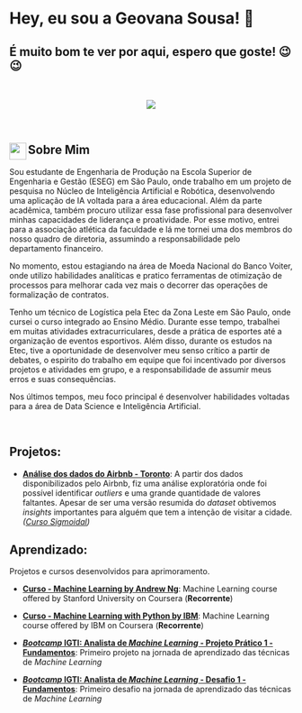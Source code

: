 # Hey, eu sou a Geovana Sousa! 👋

## É muito bom te ver por aqui, espero que goste! 😉😉

<br />

<p align="center">
  <img src="https://i.imgur.com/XBPbfSs.png" >
</p>

<br />

## Sobre Mim [<img align="left"  width="30px" src="https://cdn.jsdelivr.net/npm/simple-icons@3.4.0/icons/linkedin.svg" />](https://www.linkedin.com/in/geovana--sousa/)

Sou estudante de Engenharia de Produção na Escola Superior de Engenharia e Gestão (ESEG) em São Paulo, onde trabalho em um projeto de pesquisa no Núcleo de Inteligência Artificial e Robótica, desenvolvendo uma aplicação de IA voltada para a área educacional. Além da parte acadêmica, também procuro utilizar essa fase profissional para desenvolver minhas capacidades de liderança e proatividade. Por esse motivo, entrei para a associação atlética da faculdade e lá me tornei uma dos membros do nosso quadro de diretoria, assumindo a responsabilidade pelo departamento financeiro.

No momento, estou estagiando na área de Moeda Nacional do Banco Voiter, onde utilizo habilidades analíticas e pratico ferramentas de otimização de processos para melhorar cada vez mais o decorrer das operações de formalização de contratos.

Tenho um técnico de Logística pela Etec da Zona Leste em São Paulo, onde cursei o curso integrado ao Ensino Médio. Durante esse tempo, trabalhei em muitas atividades extracurriculares, desde a prática de esportes até a organização de eventos esportivos. Além disso, durante os estudos na Etec, tive a oportunidade de desenvolver meu senso crítico a partir de debates, o espirito do trabalho em equipe que foi incentivado por diversos projetos e atividades em grupo, e a responsabilidade de assumir meus erros e suas consequências.

Nos últimos tempos, meu foco principal é desenvolver habilidades voltadas para a área de Data Science e Inteligência Artificial.

<br />

## Projetos:

* **[Análise dos dados do Airbnb - Toronto](https://github.com/GeovanaSLima/GeovanaSLima/blob/main/An%C3%A1lise_dos_dados_Airbnb_Toronto.ipynb)**: 
A partir dos dados disponibilizados pelo Airbnb, fiz uma análise exploratória onde foi possível identificar *outliers* e uma grande quantidade de valores faltantes. Apesar de ser uma versão resumida do *dataset* obtivemos *insights* importantes para alguém que tem a intenção de visitar a cidade. *([Curso Sigmoidal](https://sigmoidal.ai/))*

## Aprendizado:
Projetos e cursos desenvolvidos para aprimoramento.

* **[Curso - Machine Learning by Andrew Ng](https://github.com/GeovanaSLima/Machine_Learning_Stanford)**:
Machine Learning course offered by Stanford University on Coursera (**Recorrente**)

* **[Curso - Machine Learning with Python by IBM](https://github.com/GeovanaSLima/Machine_Learning_with_Python_IBM)**:
Machine Learning course offered by IBM on Coursera (**Recorrente**)

* **[*Bootcamp* IGTI: Analista de *Machine Learning* - Projeto Prático 1 - Fundamentos](https://github.com/GeovanaSLima/GeovanaSLima/blob/main/IGTI_Trabalho_pr%C3%A1tico_1.ipynb)**:
Primeiro projeto na jornada de aprendizado das técnicas de *Machine Learning*

* **[*Bootcamp* IGTI: Analista de *Machine Learning* - Desafio 1 - Fundamentos](https://github.com/GeovanaSLima/GeovanaSLima/blob/main/IGTI_Desafio_1.ipynb)**: Primeiro desafio na jornada de aprendizado das técnicas de *Machine Learning*
